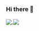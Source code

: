 ### Hi there 👋

<a href="https://github.com/jordansmithsgames/jordansmithsgames">
  <img align="center" src="https://github-readme-stats.vercel.app/api/top-langs/?username=jordansmithsgames&hide=shaderlab,hlsl&theme=dracula"/>
</a>
<a href="https://github.com/jordansmithsgames/jordansmithsgames">
  <img align="center" src="https://github-readme-stats.vercel.app/api?username=jordansmithsgames&show_icons=true&line_height=27&count_private=true&theme=dracula"/>
</a>

<!--
**jordansmithsgames/jordansmithsgames** is a ✨ _special_ ✨ repository because its `README.md` (this file) appears on your GitHub profile.

Here are some ideas to get you started:

- 🔭 I’m currently working on ...
- 🌱 I’m currently learning ...
- 👯 I’m looking to collaborate on ...
- 🤔 I’m looking for help with ...
- 💬 Ask me about ...
- 📫 How to reach me: ...
- 😄 Pronouns: ...
- ⚡ Fun fact: ...
-->
